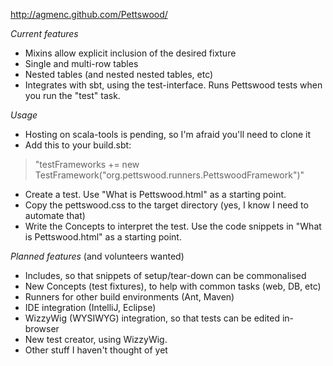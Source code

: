 
http://agmenc.github.com/Pettswood/

*Current features*

* Mixins allow explicit inclusion of the desired fixture
* Single and multi-row tables
* Nested tables (and nested nested tables, etc)
* Integrates with sbt, using the test-interface. Runs Pettswood tests when you run the "test" task.

*Usage*

* Hosting on scala-tools is pending, so I'm afraid you'll need to clone it
* Add this to your build.sbt:
> "testFrameworks += new TestFramework("org.pettswood.runners.PettswoodFramework")"
* Create a test. Use "What is Pettswood.html" as a starting point.
* Copy the pettswood.css to the target directory (yes, I know I need to automate that)
* Write the Concepts to interpret the test. Use the code snippets in "What is Pettswood.html" as a starting point.

*Planned features* (and volunteers wanted)

* Includes, so that snippets of setup/tear-down can be commonalised
* New Concepts (test fixtures), to help with common tasks (web, DB, etc)
* Runners for other build environments (Ant, Maven)
* IDE integration (IntelliJ, Eclipse)
* WizzyWig (WYSIWYG) integration, so that tests can be edited in-browser
* New test creator, using WizzyWig.
* Other stuff I haven't thought of yet
